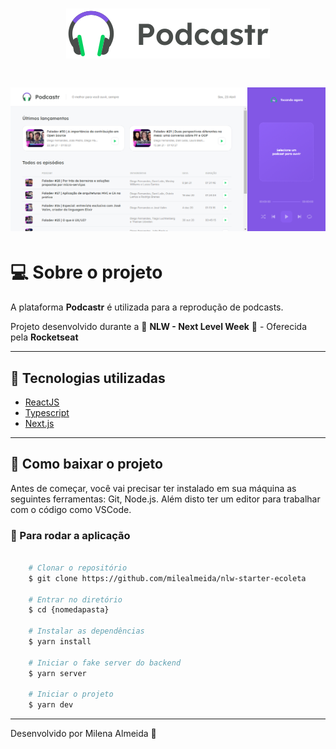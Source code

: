 <h1 align="center"> 
    <img src="public/logo.svg">
</h1>

<h1 align="center"> 
    <img src="public/printTela.png">
</h1>

# 💻 Sobre o projeto
A plataforma **Podcastr** é utilizada para a reprodução de podcasts.

Projeto desenvolvido durante a 🚀 **NLW - Next Level Week** 🚀 - Oferecida pela **Rocketseat**

---

## 🚀 Tecnologias utilizadas
 - [ReactJS](https://reactjs.org/)
 - [Typescript](https://www.typescriptlang.org/)
 - [Next.js](https://nextjs.org/)

---

## 🚨 Como baixar o projeto
Antes de começar, você vai precisar ter instalado em sua máquina as seguintes ferramentas: Git, Node.js. Além disto ter um editor para trabalhar com o código como VSCode.

### 🏁 Para rodar a aplicação 

```bash

    # Clonar o repositório
    $ git clone https://github.com/milealmeida/nlw-starter-ecoleta

    # Entrar no diretório
    $ cd {nomedapasta}

    # Instalar as dependências
    $ yarn install

    # Iniciar o fake server do backend
    $ yarn server

    # Iniciar o projeto
    $ yarn dev

```

---
Desenvolvido por Milena Almeida 💙